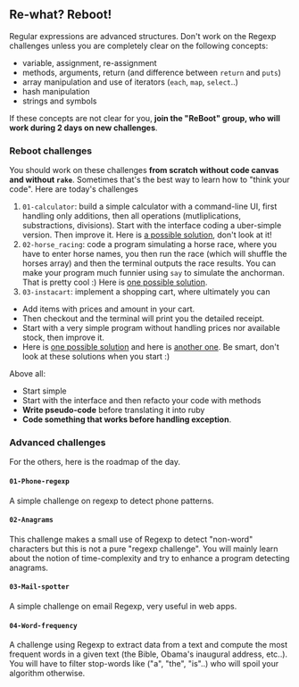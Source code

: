 ## Re-what? Reboot!

Regular expressions are advanced structures. Don't work on the Regexp challenges unless you are completely clear on the following concepts:

- variable, assignment, re-assignment
- methods, arguments, return (and difference between `return` and `puts`)
- array manipulation and use of iterators (`each`, `map`, `select`..)
- hash manipulation
- strings and symbols

If these concepts are not clear for you, **join the "ReBoot" group, who will work during 2 days on new challenges**.

### Reboot challenges

You should work on these challenges **from scratch without code canvas and without `rake`**. Sometimes that's the best way to learn how to "think your code". Here are today's challenges



1. `01-calculator`: build a simple calculator with a command-line UI, first handling only additions, then all operations (mutliplications, substractions, divisions). Start with the interface coding a uber-simple version. Then improve it. Here is [a possible solution](https://gist.github.com/Papillard/e86694010d97ebafee68), don't look at it!
1. `02-horse_racing`: code a program simulating a horse race, where you have to enter horse names, you then run the race (which will shuffle the horses array) and then the terminal outputs the race results. You can make your program much funnier using `say` to simulate the anchorman. That is pretty cool :) Here is [one possible solution](https://gist.github.com/Papillard/4d38c112cacffa009b5c).
1. `03-instacart`: implement a shopping cart, where ultimately you can
  - Add items with prices and amount in your cart.
  - Then checkout and the terminal will print you the detailed receipt.
  - Start with a very simple program without handling prices nor available stock, then improve it.
  - Here is [one possible solution](https://gist.github.com/gabriel-dehan/b74a6e92deac876a80e1) and here is [another one](https://gist.github.com/Papillard/6bdf49d9ab63f79cf9cd). Be smart, don't look at these solutions when you start :)

Above all:

- Start simple
- Start with the interface and then refacto your code with methods
- **Write pseudo-code** before translating it into ruby
- **Code something that works before handling exception**.

### Advanced challenges

For the others, here is the roadmap of the day.

#### `01-Phone-regexp`
A simple challenge on regexp to detect phone patterns.

#### `02-Anagrams`
This challenge makes a small use of Regexp to detect "non-word" characters but this is not a pure "regexp challenge". You will mainly learn about the notion of time-complexity and try to enhance a program detecting anagrams.

#### `03-Mail-spotter`
A simple challenge on email Regexp, very useful in web apps.

#### `04-Word-frequency`
A challenge using Regexp to extract data from a text and compute the most frequent words in a given text (the Bible, Obama's inaugural address, etc..). You will have to filter stop-words like ("a", "the", "is"..) who will spoil your algorithm otherwise.
